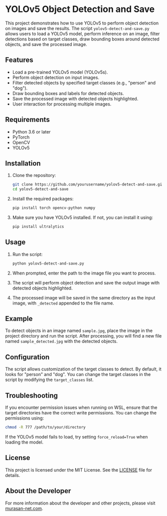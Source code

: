 
# YOLOv5 Object Detection and Save

This project demonstrates how to use YOLOv5 to perform object detection on images and save the results. The script `yolov5-detect-and-save.py` allows users to load a YOLOv5 model, perform inference on an image, filter detections based on target classes, draw bounding boxes around detected objects, and save the processed image.

## Features

- Load a pre-trained YOLOv5 model (YOLOv5s).
- Perform object detection on input images.
- Filter detected objects by specified target classes (e.g., "person" and "dog").
- Draw bounding boxes and labels for detected objects.
- Save the processed image with detected objects highlighted.
- User interaction for processing multiple images.

## Requirements

- Python 3.6 or later
- PyTorch
- OpenCV
- YOLOv5

## Installation

1. Clone the repository:

   ```bash
   git clone https://github.com/yourusername/yolov5-detect-and-save.git
   cd yolov5-detect-and-save
   ```

2. Install the required packages:

   ```bash
   pip install torch opencv-python numpy
   ```

3. Make sure you have YOLOv5 installed. If not, you can install it using:

   ```bash
   pip install ultralytics
   ```

## Usage

1. Run the script:

   ```bash
   python yolov5-detect-and-save.py
   ```

2. When prompted, enter the path to the image file you want to process.

3. The script will perform object detection and save the output image with detected objects highlighted.

4. The processed image will be saved in the same directory as the input image, with `_detected` appended to the file name.

## Example

To detect objects in an image named `sample.jpg`, place the image in the project directory and run the script. After processing, you will find a new file named `sample_detected.jpg` with the detected objects.

## Configuration

The script allows customization of the target classes to detect. By default, it looks for "person" and "dog". You can change the target classes in the script by modifying the `target_classes` list.

## Troubleshooting

If you encounter permission issues when running on WSL, ensure that the target directories have the correct write permissions. You can change the permissions using:

```bash
chmod -R 777 /path/to/your/directory
```

If the YOLOv5 model fails to load, try setting `force_reload=True` when loading the model.

## License

This project is licensed under the MIT License. See the [LICENSE](LICENSE) file for details.

## About the Developer

For more information about the developer and other projects, please visit [murasan-net.com](https://murasan-net.com/).
